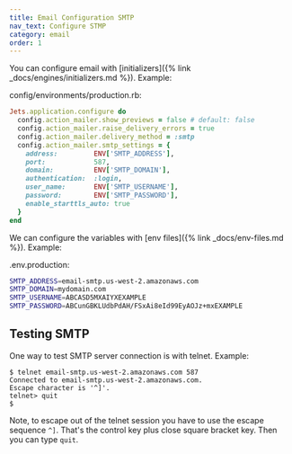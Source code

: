 ```yaml
---
title: Email Configuration SMTP
nav_text: Configure STMP
category: email
order: 1
---
```


You can configure email with [initializers]({% link _docs/engines/initializers.md %}).  Example:

config/environments/production.rb:

```ruby
Jets.application.configure do
  config.action_mailer.show_previews = false # default: false
  config.action_mailer.raise_delivery_errors = true
  config.action_mailer.delivery_method = :smtp
  config.action_mailer.smtp_settings = {
    address:         ENV['SMTP_ADDRESS'],
    port:            587,
    domain:          ENV['SMTP_DOMAIN'],
    authentication:  :login,
    user_name:       ENV['SMTP_USERNAME'],
    password:        ENV['SMTP_PASSWORD'],
    enable_starttls_auto: true
  }
end
```

We can configure the variables with [env files]({% link _docs/env-files.md %}).  Example:

.env.production:

```sh
SMTP_ADDRESS=email-smtp.us-west-2.amazonaws.com
SMTP_DOMAIN=mydomain.com
SMTP_USERNAME=ABCASD5MXAIYXEXAMPLE
SMTP_PASSWORD=ABCunGBKLUdbPdAH/FSxAi8eId99EyAOJz+mxEXAMPLE
```

## Testing SMTP

One way to test SMTP server connection is with telnet. Example:

    $ telnet email-smtp.us-west-2.amazonaws.com 587
    Connected to email-smtp.us-west-2.amazonaws.com.
    Escape character is '^]'.
    telnet> quit
    $

Note, to escape out of the telnet session you have to use the escape sequence `^]`.  That's the control key plus close square bracket key.  Then you can type `quit`.

